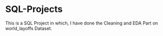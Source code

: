 # SQL-Projects
This is a SQL Project in which, I have done the Cleaning and 
EDA Part on world_layoffs Dataset.
